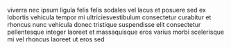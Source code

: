 viverra nec ipsum ligula felis felis sodales vel lacus et posuere sed ex
lobortis vehicula tempor mi ultriciesvestibulum consectetur curabitur et
rhoncus nunc vehicula donec tristique suspendisse elit consectetur pellentesque
integer laoreet et massaquisque eros varius morbi scelerisque mi vel rhoncus
laoreet ut eros sed
